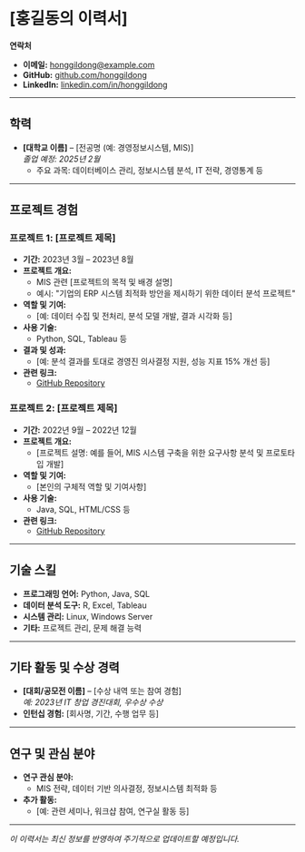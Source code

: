 # [홍길동의 이력서]

**연락처**  
- **이메일:** honggildong@example.com  
- **GitHub:** [github.com/honggildong](https://github.com/honggildong)  
- **LinkedIn:** [linkedin.com/in/honggildong](https://www.linkedin.com/in/honggildong)

---

## 학력

- **[대학교 이름]** – [전공명 (예: 경영정보시스템, MIS)]  
  _졸업 예정: 2025년 2월_  
  - 주요 과목: 데이터베이스 관리, 정보시스템 분석, IT 전략, 경영통계 등

---

## 프로젝트 경험

### 프로젝트 1: [프로젝트 제목]
- **기간:** 2023년 3월 – 2023년 8월
- **프로젝트 개요:**  
  - MIS 관련 [프로젝트의 목적 및 배경 설명]
  - 예시: "기업의 ERP 시스템 최적화 방안을 제시하기 위한 데이터 분석 프로젝트"
- **역할 및 기여:**  
  - [예: 데이터 수집 및 전처리, 분석 모델 개발, 결과 시각화 등]
- **사용 기술:**  
  - Python, SQL, Tableau 등
- **결과 및 성과:**  
  - [예: 분석 결과를 토대로 경영진 의사결정 지원, 성능 지표 15% 개선 등]
- **관련 링크:**  
  - [GitHub Repository](https://github.com/honggildong/project1)

### 프로젝트 2: [프로젝트 제목]
- **기간:** 2022년 9월 – 2022년 12월
- **프로젝트 개요:**  
  - [프로젝트 설명: 예를 들어, MIS 시스템 구축을 위한 요구사항 분석 및 프로토타입 개발]
- **역할 및 기여:**  
  - [본인의 구체적 역할 및 기여사항]
- **사용 기술:**  
  - Java, SQL, HTML/CSS 등
- **관련 링크:**  
  - [GitHub Repository](https://github.com/honggildong/project2)

---

## 기술 스킬

- **프로그래밍 언어:** Python, Java, SQL  
- **데이터 분석 도구:** R, Excel, Tableau  
- **시스템 관리:** Linux, Windows Server  
- **기타:** 프로젝트 관리, 문제 해결 능력

---

## 기타 활동 및 수상 경력

- **[대회/공모전 이름]** – [수상 내역 또는 참여 경험]  
  _예: 2023년 IT 창업 경진대회, 우수상 수상_
- **인턴십 경험:** [회사명, 기간, 수행 업무 등]

---

## 연구 및 관심 분야

- **연구 관심 분야:**  
  - MIS 전략, 데이터 기반 의사결정, 정보시스템 최적화 등
- **추가 활동:**  
  - [예: 관련 세미나, 워크샵 참여, 연구실 활동 등]

---

*이 이력서는 최신 정보를 반영하여 주기적으로 업데이트할 예정입니다.*
